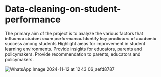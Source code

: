 # Data-cleaning-on-student-performance
The primary aim of the project is to analyze the various factors that influence student exam performance. Identify key predictors of academic success among students
Highlight areas for improvement in student learning environments.
Provide insights for educators, parents and policymakers.
Provide recommendation to parents, educators and policymakers.


![WhatsApp Image 2024-11-12 at 12 43 06_aefd8787](https://github.com/user-attachments/assets/336ec959-61e9-41c5-b0fb-3b82609f5544)



